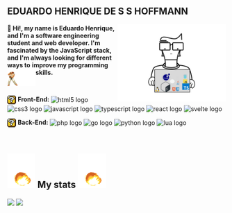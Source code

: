 <div>
  <h2> EDUARDO HENRIQUE DE S S HOFFMANN </h2>
   <img align="right" src="https://github.com/EduDevHe/EduDevHE/blob/main/Edu%20dev.gif" alt="this slowpoke moves"  width="250" />
    
   <p ><strong>👋 Hi!, my name is Eduardo Henrique, and I'm a software engineering student and web developer. I'm fascinated by the JavaScript stack, and I'm always looking for different ways to</strong>
   <strong >improve my programming skills.</strong><img align="left"  src="https://github.com/EduDevHe/EduDevHE/blob/main/ryu%20(2).gif" height="40"/> 
   </p>
   <br>
  
 <P>
  <img align="center" src="https://github.com/EduDevHe/EduDevHE/blob/main/smw-block.gif" height="20"/> <strong align="center">Front-End:</strong>
  <img align="center" src="https://img.shields.io/badge/HTML5-E34F26?logo=html5&logoColor=white&style=for-the-badge" height="20" alt="html5 logo"  />
  <img align="center" src="https://img.shields.io/badge/CSS3-1572B6?logo=css3&logoColor=white&style=for-the-badge" height="20" alt="css3 logo"  />
  <img align="center" src="https://img.shields.io/badge/JavaScript-F7DF1E?logo=javascript&logoColor=black&style=for-the-badge" height="20"  alt="javascript logo"  />
  <img align="center" src="https://img.shields.io/badge/TypeScript-3178C6?logo=typescript&logoColor=white&style=for-the-badge" height="20" alt="typescript logo"  />

  <img align="center" src="https://img.shields.io/badge/React-61DAFB?logo=react&logoColor=black&style=for-the-badge" height="20" alt="react logo"  />
  <img align="center" src="https://img.shields.io/badge/Svelte-FF3E00?logo=svelte&logoColor=white&style=for-the-badge" height="20" alt="svelte logo"  />
 </P>
 <p>
    <img align="center"  src="https://github.com/EduDevHe/EduDevHE/blob/main/smw-block.gif" height="20"/> <strong align="center">Back-End:</strong>
    <img align="center" src="https://img.shields.io/badge/PHP-777BB4?logo=php&logoColor=black&style=for-the-badge" height="20" alt="php logo"  />
    <img align="center" src="https://img.shields.io/badge/Go-00ADD8?logo=go&logoColor=white&style=for-the-badge" height="20" alt="go logo"  />  
    <img align="center" src="https://img.shields.io/badge/Python-3776AB?logo=python&logoColor=white&style=for-the-badge" height="20" alt="python logo"  />
    <img align="center" src="https://img.shields.io/badge/Lua-2C2D72?logo=lua&logoColor=white&style=for-the-badge" height="20" alt="lua logo"  />
 </p> 
</div>

<br>

<h2> <img  height="80"  src="https://github.com/EduDevHe/EduDevHE/blob/main/hej.gif"/> My stats <img  height="80"  src="https://github.com/EduDevHe/EduDevHE/blob/main/hej.gif"/></h2>
<div style="display: inline-block;">
  <img align="center" 
  height="200em" src="https://github-readme-stats.vercel.app/api?username=EduDevHe&repo=github-readme-stats&theme=swift"
   />
  <img
    align="center"
    height="200em"
    src="https://github-readme-stats.vercel.app/api/top-langs/?username=EduDevHe&layout=compact&locale=pt-br&langs_count=20&theme=swift"
  />
</div>
